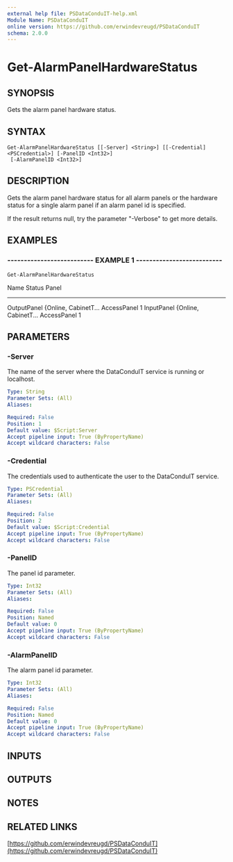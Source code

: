```yaml
---
external help file: PSDataConduIT-help.xml
Module Name: PSDataConduIT
online version: https://github.com/erwindevreugd/PSDataConduIT
schema: 2.0.0
---
```


# Get-AlarmPanelHardwareStatus

## SYNOPSIS
Gets the alarm panel hardware status.

## SYNTAX

```
Get-AlarmPanelHardwareStatus [[-Server] <String>] [[-Credential] <PSCredential>] [-PanelID <Int32>]
 [-AlarmPanelID <Int32>]
```

## DESCRIPTION
Gets the alarm panel hardware status for all alarm panels or the hardware status for a single alarm panel if an alarm panel id is specified. 

If the result returns null, try the parameter "-Verbose" to get more details.

## EXAMPLES

### -------------------------- EXAMPLE 1 --------------------------
```
Get-AlarmPanelHardwareStatus
```

Name                 Status               Panel
----                 ------               -----
OutputPanel          {Online, CabinetT...
AccessPanel 1
InputPanel           {Online, CabinetT...
AccessPanel 1

## PARAMETERS

### -Server
The name of the server where the DataConduIT service is running or localhost.

```yaml
Type: String
Parameter Sets: (All)
Aliases: 

Required: False
Position: 1
Default value: $Script:Server
Accept pipeline input: True (ByPropertyName)
Accept wildcard characters: False
```

### -Credential
The credentials used to authenticate the user to the DataConduIT service.

```yaml
Type: PSCredential
Parameter Sets: (All)
Aliases: 

Required: False
Position: 2
Default value: $Script:Credential
Accept pipeline input: True (ByPropertyName)
Accept wildcard characters: False
```

### -PanelID
The panel id parameter.

```yaml
Type: Int32
Parameter Sets: (All)
Aliases: 

Required: False
Position: Named
Default value: 0
Accept pipeline input: True (ByPropertyName)
Accept wildcard characters: False
```

### -AlarmPanelID
The alarm panel id parameter.

```yaml
Type: Int32
Parameter Sets: (All)
Aliases: 

Required: False
Position: Named
Default value: 0
Accept pipeline input: True (ByPropertyName)
Accept wildcard characters: False
```

## INPUTS

## OUTPUTS

## NOTES

## RELATED LINKS

[https://github.com/erwindevreugd/PSDataConduIT](https://github.com/erwindevreugd/PSDataConduIT)

